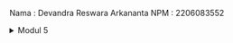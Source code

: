 Nama : Devandra Reswara Arkananta
NPM : 2206083552

<details>
  <summary>Modul 5</summary>
    <h3>Before Optimize</h3>
      /all-student-name <br>
      <a href="https://ibb.co/F4TXvwq"><img src="https://i.ibb.co/yFjpTyB/all-student-name-1.png" alt="all-student-name-1" border="0"></a>
      <a href="https://ibb.co/YpzGtLL"><img src="https://i.ibb.co/kQRFhSS/all-student-name-2.png" alt="all-student-name-2" border="0"></a>
      <a href="https://ibb.co/4ZYQw96"><img src="https://i.ibb.co/6R1dcV3/all-student-name-log.png" alt="all-student-name-log" border="0"></a>
      <br> /highest-gpa <br>
      <a href="https://ibb.co/4KFTHcs"><img src="https://i.ibb.co/hLgWSkX/highest-gpa.png" alt="highest-gpa" border="0"></a>
      <a href="https://ibb.co/xs0gjVV"><img src="https://i.ibb.co/3sqFNtt/highest-gpa-log.png" alt="highest-gpa-log" border="0"></a>
    <h3>After Optimize</h3>
      /all-student-name <br>
      <a href="https://ibb.co/x84gt68"><img src="https://i.ibb.co/sJB1dqJ/all-student-name-1-after.png" alt="all-student-name-1-after" border="0"></a>
      <a href="https://ibb.co/YtKWQX3"><img src="https://i.ibb.co/tbNhKz4/all-student-name-2-after.png" alt="all-student-name-2-after" border="0"></a>
      <br> /highest-gpa <br>
      <a href="https://ibb.co/v1kyg04"><img src="https://i.ibb.co/mJ4Z1f5/highest-gpa-after.png" alt="highest-gpa-after" border="0"></a>
  <details>
    <summary><h3>Reflection<h3></summary>
    1. What is the difference between the approach of performance testing with JMeter and        profiling with IntelliJ Profiler in the context of optimizing application performance? <br>
    Jawab : <br>
    Perbedaan dari JMeter dan IntelliJ Profiler adalah JMeter lebih termasuk ke dalam load testing, yang artinya langsung mengetes dengan beban kondisi seperti dunia nyata, sementara IntelliJ Profiler mengetes runtime programnya secara langsung. <br>
    <h6> </h6>
    2. How does the profiling process help you in identifying and understanding the weak points in your application? <br>
    Jawab : <br>
    Profiling dapat membantu saya mencari kelemahan pada aplikasi saya karena profiler mengetes langsung runtime program kita. karena itu kita bisa melihat penggunaan CPU time dan memory yang paling tidak efisien dimana, lalu bisa kita optimasi. <br>
    <h6> </h6>
    3. Do you think IntelliJ Profiler is effective in assisting you to analyze and identify bottlenecks in your application code? <br>
    Jawab : <br>
    Iya, IntelliJ profiler efektif dalam mencari bottleneck pada aplikasi karena profiler langsung menunjukkan bagian kode mana yang paling tidak efisien atau menjadi bottleneck. <br>
    <h6> </h6>
    4. What are the main challenges you face when conducting performance testing and profiling, and how do you overcome these challenges? <br>
    Jawab : <br>
    tantangan utama yang dihadapi saat performance testing dan profiling adalah mencari kode pengganti agar menjadi lebih efisien, cara saya mengatasi tantangan ini adalah dengan mencari dengan lebih keras lagi. <br>
    <h6> </h6>
    5. What are the main benefits you gain from using IntelliJ Profiler for profiling your application code? <br>
    Jawab : <br>
    keuntungan dari menggunakan IntelliJ Profiler adalah kita dapat melihat penggunaan resources seperti CPU Time dan Memory secara langsung, lalu kita juga langsung ditunjukkan bagian program mana yang menyebabkan bottleneck pada aplikasi. <br>
    <h6> </h6>
    6. How do you handle situations where the results from profiling with IntelliJ Profiler are not entirely consistent with findings from performance testing using JMeter? <br>
    Jawab : <br>
    hal yang bisa dilakukan jika hasil profiling dan performance testing berbeda adalah mencoba melihat test casenya dulu, jika sudah sejalan maka kita bisa melihat korelasi pada perbedaan hasilnya. <br>
    <h6> </h6>
    7. What strategies do you implement in optimizing application code after analyzing results from performance testing and profiling? How do you ensure the changes you make do not affect the application's functionality? <br>
    Jawab : <br>
    strategi yang dapat dicoba adalah mencoba unit dan functional test agar memastikan fungsional program tidak berubah, lalu strategi lain adalah selalu dokumentasikan program dan perubahannya agar kita dapat melihat history perubahan dari program itu.
    <h6> </h6>

  </details>
</details>
